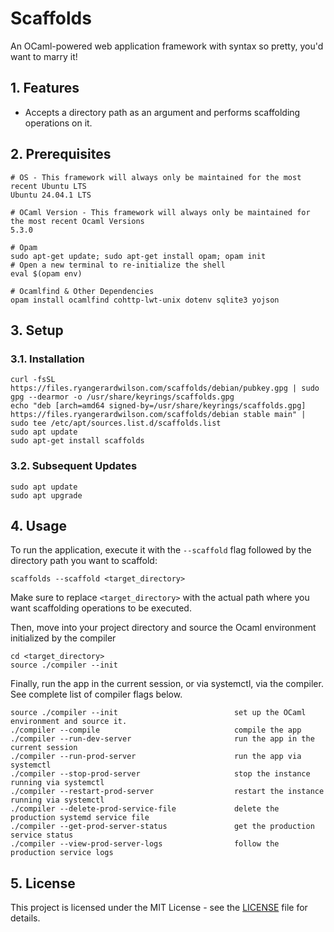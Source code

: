 # Scaffolds

An OCaml-powered web application framework with syntax so pretty, you'd want to marry it!

## 1. Features

- Accepts a directory path as an argument and performs scaffolding operations on it.

## 2. Prerequisites

    # OS - This framework will always only be maintained for the most recent Ubuntu LTS
    Ubuntu 24.04.1 LTS

    # OCaml Version - This framework will always only be maintained for the most recent Ocaml Versions
    5.3.0

    # Opam
    sudo apt-get update; sudo apt-get install opam; opam init
    # Open a new terminal to re-initialize the shell
    eval $(opam env)

    # Ocamlfind & Other Dependencies
    opam install ocamlfind cohttp-lwt-unix dotenv sqlite3 yojson

## 3. Setup

### 3.1. Installation

    curl -fsSL https://files.ryangerardwilson.com/scaffolds/debian/pubkey.gpg | sudo gpg --dearmor -o /usr/share/keyrings/scaffolds.gpg
    echo "deb [arch=amd64 signed-by=/usr/share/keyrings/scaffolds.gpg] https://files.ryangerardwilson.com/scaffolds/debian stable main" | sudo tee /etc/apt/sources.list.d/scaffolds.list
    sudo apt update
    sudo apt-get install scaffolds

### 3.2. Subsequent Updates

    sudo apt update
    sudo apt upgrade

## 4. Usage

To run the application, execute it with the `--scaffold` flag followed by the directory path you want to scaffold:

    scaffolds --scaffold <target_directory>

Make sure to replace `<target_directory>` with the actual path where you want scaffolding operations to be executed.

Then, move into your project directory and source the Ocaml environment initialized by the compiler

    cd <target_directory>
    source ./compiler --init

Finally, run the app in the current session, or via systemctl, via the compiler. See complete list of compiler flags below.

    source ./compiler --init                          set up the OCaml environment and source it.
    ./compiler --compile                              compile the app
    ./compiler --run-dev-server                       run the app in the current session
    ./compiler --run-prod-server                      run the app via systemctl
    ./compiler --stop-prod-server                     stop the instance running via systemctl
    ./compiler --restart-prod-server                  restart the instance running via systemctl
    ./compiler --delete-prod-service-file             delete the production systemd service file
    ./compiler --get-prod-server-status               get the production service status
    ./compiler --view-prod-server-logs                follow the production service logs

## 5. License

This project is licensed under the MIT License - see the [LICENSE](LICENSE) file for details.


